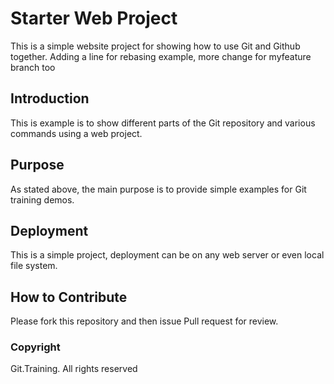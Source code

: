 # Starter Web Project

This is a simple website project for showing how to use Git and Github together. Adding a line for rebasing example, more change for myfeature branch too

## Introduction

This is example is to show different parts of the Git repository and various commands using a web project.

## Purpose

As stated above, the main purpose is to provide simple examples for Git training demos. 

## Deployment

This is a simple project, deployment can be on any web server or even local file system.

## How to Contribute

Please fork this repository and then issue Pull request for review.

### Copyright

Git.Training. All rights reserved